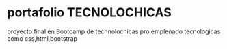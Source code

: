 # portafolio TECNOLOCHICAS 
proyecto final en Bootcamp de technolochicas pro emplenado tecnologicas como css,html,bootstrap
